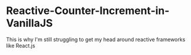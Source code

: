 # Reactive-Counter-Increment-in-VanillaJS
This is why I'm still struggling to get my head around reactive frameworks like React.js

